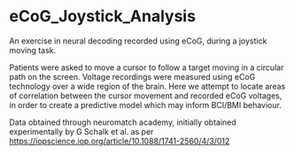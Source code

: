 # eCoG_Joystick_Analysis
An exercise in neural decoding recorded using eCoG, during a joystick moving task.

Patients were asked to move a cursor to follow a target moving in a circular path on the screen. Voltage recordings were measured using eCoG technology over a wide region of the brain. Here we attempt to locate areas of correlation between the cursor movement and recorded eCoG voltages, in order to create a predictive model which may inform BCI/BMI behaviour.

Data obtained through neuromatch academy, initially obtained experimentally by G Schalk et al. as per https://iopscience.iop.org/article/10.1088/1741-2560/4/3/012


